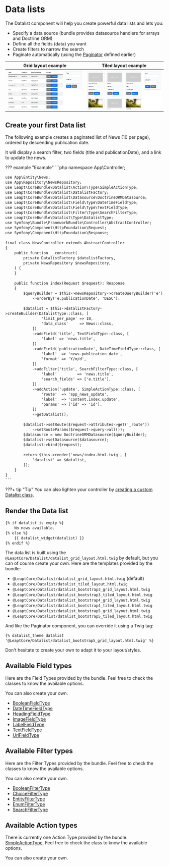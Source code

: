 # Data lists

The Datalist component will help you create powerful data lists and lets you:

- Specify a data source (bundle provides datasource handlers for arrays and Doctrine ORM)
- Define all the fields (data) you want
- Create filters to narrow the search
- Paginate automatically (using the [Paginator](paginator.md) defined earlier)

| Grid layout example | Tiled layout example |
| --- | --- |
| ![Example of grid datalist layout](images/datalist-grid-demo.webp "Example of grid datalist layout") | ![Example of tiled datalist layout](images/datalist-tiled-demo.webp "Example of tiled datalist layout") |

## Create your first Data list

The following example creates a paginated list of News (10 per page), ordered by descending publication date.

It will display a search filter, two fields (title and publicationDate), and a link to update the news.

??? example "Example"
    ```php
    namespace App\Controller;
    
    use App\Entity\News;
    use App\Repository\NewsRepository;
    use Leapt\CoreBundle\Datalist\Action\Type\SimpleActionType;
    use Leapt\CoreBundle\Datalist\DatalistFactory;
    use Leapt\CoreBundle\Datalist\Datasource\DoctrineORMDatasource;
    use Leapt\CoreBundle\Datalist\Field\Type\DateTimeFieldType;
    use Leapt\CoreBundle\Datalist\Field\Type\TextFieldType;
    use Leapt\CoreBundle\Datalist\Filter\Type\SearchFilterType;
    use Leapt\CoreBundle\Datalist\Type\DatalistType;
    use Symfony\Bundle\FrameworkBundle\Controller\AbstractController;
    use Symfony\Component\HttpFoundation\Request;
    use Symfony\Component\HttpFoundation\Response;
    
    final class NewsController extends AbstractController
    {
        public function __construct(
            private DatalistFactory $datalistFactory,
            private NewsRepository $newsRepository,
        ) {
        }
        
        public function index(Request $request): Response
        {
            $queryBuilder = $this->newsRepository->createQueryBuilder('e')
                ->orderBy('e.publicationDate', 'DESC');
            
            $datalist = $this->datalistFactory->createBuilder(DatalistType::class, [
                    'limit_per_page' => 10,
                    'data_class'     => News::class,
                ])
                ->addField('title', TextFieldType::class, [
                    'label' => 'news.title',
                ])
                ->addField('publicationDate', DateTimeFieldType::class, [
                    'label'  => 'news.publication_date',
                    'format' => 'Y/m/d',
                ])
                ->addFilter('title', SearchFilterType::class, [
                    'label'         => 'news.title',
                    'search_fields' => ['e.title'],
                ])
                ->addAction('update', SimpleActionType::class, [
                    'route'  => 'app_news_update',
                    'label'  => 'content.index.update',
                    'params' => ['id' => 'id'],
                ])
                ->getDatalist();
    
            $datalist->setRoute($request->attributes->get('_route'))
                ->setRouteParams($request->query->all());
            $datasource = new DoctrineORMDatasource($queryBuilder);
            $datalist->setDatasource($datasource);
            $datalist->bind($request);
            
            return $this->render('news/index.html.twig', [
                'datalist' => $datalist,
            ]);
        }
    }
    ```

???+ tip "Tip"
    You can also lighten your controller by [creating a custom Datalist class](data_lists/custom_data_list.md).

## Render the Data list

```twig
{% if datalist is empty %}
    No news available.
{% else %}
    {{ datalist_widget(datalist) }}
{% endif %}
```

The data list is built using the `@LeaptCore/Datalist/datalist_grid_layout.html.twig` by default, but you can
of course create your own. Here are the templates provided by the bundle:

- `@LeaptCore/Datalist/datalist_grid_layout.html.twig` (default)
- `@LeaptCore/Datalist/datalist_tiled_layout.html.twig`
- `@LeaptCore/Datalist/datalist_bootstrap3_grid_layout.html.twig`
- `@LeaptCore/Datalist/datalist_bootstrap3_tiled_layout.html.twig`
- `@LeaptCore/Datalist/datalist_bootstrap4_grid_layout.html.twig`
- `@LeaptCore/Datalist/datalist_bootstrap4_tiled_layout.html.twig`
- `@LeaptCore/Datalist/datalist_bootstrap5_grid_layout.html.twig`
- `@LeaptCore/Datalist/datalist_bootstrap5_tiled_layout.html.twig`

And like the Paginator component, you can override it using a Twig tag:

```twig
{% datalist_theme datalist '@LeaptCore/Datalist/datalist_bootstrap5_grid_layout.html.twig' %}
```

Don't hesitate to create your own to adapt it to your layout/styles.

## Available Field types

Here are the Field Types provided by the bundle. Feel free to check the classes to know the available options.

You can also create your own.

- [BooleanFieldType](https://github.com/leapt/core-bundle/blob/4.x/src/Datalist/Field/Type/BooleanFieldType.php)
- [DateTimeFieldType](https://github.com/leapt/core-bundle/blob/4.x/src/Datalist/Field/Type/DateTimeFieldType.php)
- [HeadingFieldType](https://github.com/leapt/core-bundle/blob/4.x/src/Datalist/Field/Type/HeadingFieldType.php)
- [ImageFieldType](https://github.com/leapt/core-bundle/blob/4.x/src/Datalist/Field/Type/ImageFieldType.php)
- [LabelFieldType](https://github.com/leapt/core-bundle/blob/4.x/src/Datalist/Field/Type/LabelFieldType.php)
- [TextFieldType](https://github.com/leapt/core-bundle/blob/4.x/src/Datalist/Field/Type/TextFieldType.php)
- [UrlFieldType](https://github.com/leapt/core-bundle/blob/4.x/src/Datalist/Field/Type/UrlFieldType.php)

## Available Filter types

Here are the Filter Types provided by the bundle. Feel free to check the classes to know the available options.

You can also create your own.

- [BooleanFilterType](https://github.com/leapt/core-bundle/blob/4.x/src/Datalist/Filter/Type/BooleanFilterType.php)
- [ChoiceFilterType](https://github.com/leapt/core-bundle/blob/4.x/src/Datalist/Filter/Type/ChoiceFilterType.php)
- [EntityFilterType](https://github.com/leapt/core-bundle/blob/4.x/src/Datalist/Filter/Type/EntityFilterType.php)
- [EnumFilterType](https://github.com/leapt/core-bundle/blob/4.x/src/Datalist/Filter/Type/EnumFilterType.php)
- [SearchFilterType](https://github.com/leapt/core-bundle/blob/4.x/src/Datalist/Filter/Type/SearchFilterType.php)

## Available Action types

There is currently one Action Type provided by the bundle: [SimpleActionType](https://github.com/leapt/core-bundle/blob/4.x/src/Datalist/Action/Type/SimpleActionType.php).
Feel free to check the class to know the available options.

You can also create your own.
